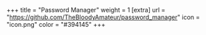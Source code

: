+++
title = "Password Manager"
weight = 1
[extra]
url = "https://github.com/TheBloodyAmateur/password_manager"
icon = "icon.png"
color = "#394145"
+++
